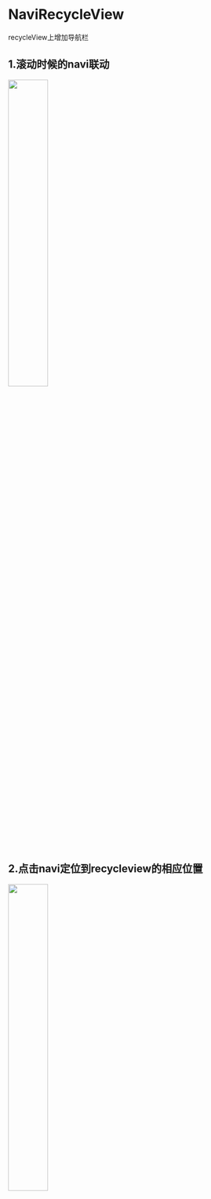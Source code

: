 # NaviRecycleView
recycleView上增加导航栏





## 1.滚动时候的navi联动



<img src="http://pic.suiyiyun.cn/598000/SVID_20180212_175436.gif" width="40%" height="40%" />



## 2.点击navi定位到recycleview的相应位置



<img src="http://pic.suiyiyun.cn/598000/SVID_20180212_175510.gif" width="40%" height="40%" />
